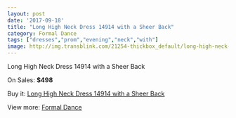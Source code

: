 ```yaml
---
layout: post
date: '2017-09-18'
title: "Long High Neck Dress 14914 with a Sheer Back"
category: Formal Dance
tags: ["dresses","prom","evening","neck","with"]
image: http://img.transblink.com/21254-thickbox_default/long-high-neck-dress-14914-with-a-sheer-back.jpg
---
```

Long High Neck Dress 14914 with a Sheer Back

On Sales: **$498**
<a href="https://www.transblink.com/en/formal-dance/6738-long-high-neck-dress-14914-with-a-sheer-back.html"><amp-img layout="responsive" width="600" height="600" src="//img.transblink.com/21254-thickbox_default/long-high-neck-dress-14914-with-a-sheer-back.jpg" alt="Long High Neck Dress 14914 with a Sheer Back 0" /></a>
<a href="https://www.transblink.com/en/formal-dance/6738-long-high-neck-dress-14914-with-a-sheer-back.html"><amp-img layout="responsive" width="600" height="600" src="//img.transblink.com/21255-thickbox_default/long-high-neck-dress-14914-with-a-sheer-back.jpg" alt="Long High Neck Dress 14914 with a Sheer Back 1" /></a>

Buy it: [Long High Neck Dress 14914 with a Sheer Back](https://www.transblink.com/en/formal-dance/6738-long-high-neck-dress-14914-with-a-sheer-back.html "Long High Neck Dress 14914 with a Sheer Back")

View more: [Formal Dance](https://www.transblink.com/en/6-formal-dance "Formal Dance")